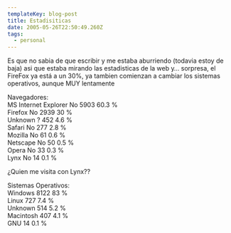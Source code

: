 ```yaml
---
templateKey: blog-post
title: Estadisiticas
date: 2005-05-26T22:50:49.260Z
tags:
  - personal
---
```

Es que no sabia de que escribir y me estaba aburriendo (todavia estoy de baja) asi que estaba mirando las estadisticas de la web y… sorpresa, el FireFox ya está a un 30%, ya tambien comienzan a cambiar los sistemas operativos, aunque MUY lentamente

Navegadores:\
MS Internet Explorer No 5903 60.3 %\
Firefox No 2939 30 %\
Unknown ? 452 4.6 %\
Safari No 277 2.8 %\
Mozilla No 61 0.6 %\
Netscape No 50 0.5 %\
Opera No 33 0.3 %\
Lynx No 14 0.1 %

¿Quien me visita con Lynx??

Sistemas Operativos:\
Windows 8122 83 %\
Linux 727 7.4 %\
Unknown 514 5.2 %\
Macintosh 407 4.1 %\
GNU 14 0.1 %